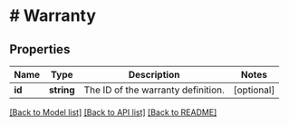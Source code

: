 # # Warranty

## Properties

Name | Type | Description | Notes
------------ | ------------- | ------------- | -------------
**id** | **string** | The ID of the warranty definition. | [optional] 

[[Back to Model list]](../../README.md#documentation-for-models) [[Back to API list]](../../README.md#documentation-for-api-endpoints) [[Back to README]](../../README.md)


